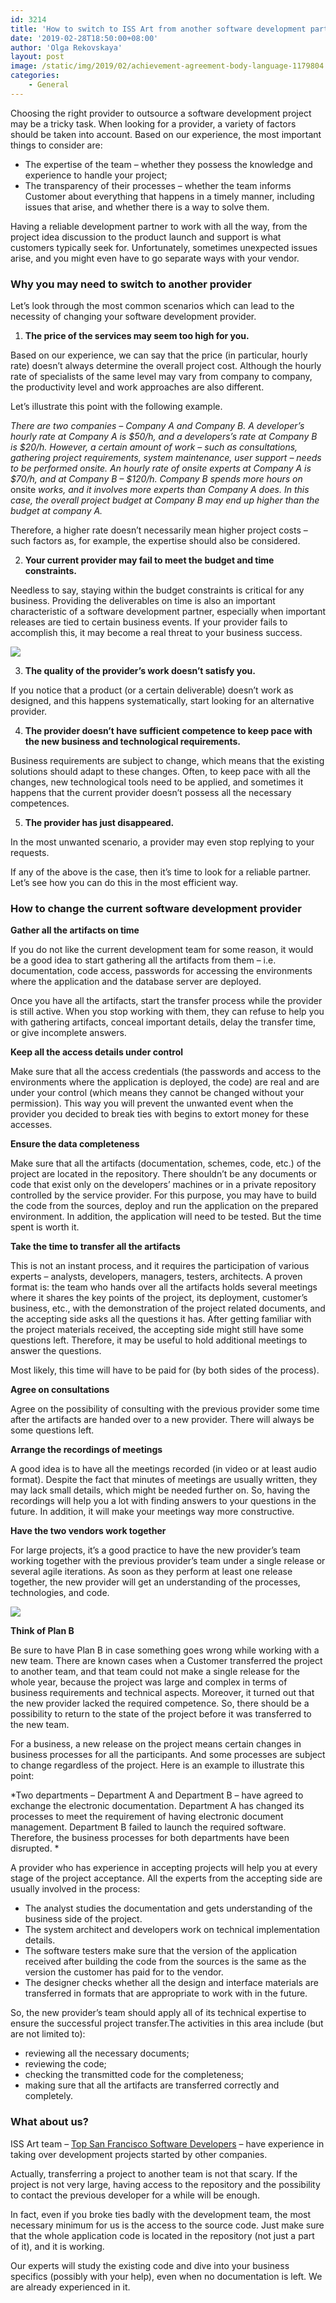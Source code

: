```yaml
---
id: 3214
title: 'How to switch to ISS Art from another software development partner'
date: '2019-02-28T18:50:00+08:00'
author: 'Olga Rekovskaya'
layout: post
image: /static/img/2019/02/achievement-agreement-body-language-1179804.jpg
categories:
    - General
---
```


Choosing the right provider to outsource a software development project may be a tricky task. When looking for a provider, a variety of factors should be taken into account. Based on our experience, the most important things to consider are:

- The expertise of the team – whether they possess the knowledge and experience to handle your project;
- The transparency of their processes – whether the team informs Customer about everything that happens in a timely manner, including issues that arise, and whether there is a way to solve them.

Having a reliable development partner to work with all the way, from the project idea discussion to the product launch and support is what customers typically seek for. Unfortunately, sometimes unexpected issues arise, and you might even have to go separate ways with your vendor.

### Why you may need to switch to another provider

Let’s look through the most common scenarios which can lead to the necessity of changing your software development provider.

1. **The price of the services may seem too high for you.**

Based on our experience, we can say that the price (in particular, hourly rate) doesn’t always determine the overall project cost. Although the hourly rate of specialists of the same level may vary from company to company, the productivity level and work approaches are also different.

Let’s illustrate this point with the following example.

 *There are two companies – Company A and Company B. A developer’s hourly rate at Company A is $50/h, and a developers’s rate at Company B is $20/h. However, a certain amount of work – such as consultations, gathering project requirements, system maintenance, user support – needs to be performed onsite. An hourly rate of onsite experts at Company A is $70/h, and at Company B – $120/h. Company B spends more hours on* onsite *works, and it involves more experts than Company A does. In this case, the overall project budget at Company B may end up higher than the budget at company A.*

Therefore, a higher rate doesn’t necessarily mean higher project costs – such factors as, for example, the expertise should also be considered.

2. **Your current provider may fail to meet the budget and time constraints.**

Needless to say, staying within the budget constraints is critical for any business. Providing the deliverables on time is also an important characteristic of a software development partner, especially when important releases are tied to certain business events. If your provider fails to accomplish this, it may become a real threat to your business success.

![](https://issart.com/blog/wp-content/uploads/2019/02/accounting-blur-budget-128867.jpg)

3. **The quality of the provider’s work doesn’t satisfy you.**

If you notice that a product (or a certain deliverable) doesn’t work as designed, and this happens systematically, start looking for an alternative provider.

4. **The provider doesn’t have sufficient competence to keep pace with the new business and technological requirements.**

Business requirements are subject to change, which means that the existing solutions should adapt to these changes. Often, to keep pace with all the changes, new technological tools need to be applied, and sometimes it happens that the current provider doesn’t possess all the necessary competences.

5. **The provider has just disappeared.**

In the most unwanted scenario, a provider may even stop replying to your requests.

If any of the above is the case, then it’s time to look for a reliable partner. Let’s see how you can do this in the most efficient way.

### How to change the current software development provider

**Gather all the artifacts on time**

If you do not like the current development team for some reason, it would be a good idea to start gathering all the artifacts from them – i.e. documentation, code access, passwords for accessing the environments where the application and the database server are deployed. 

Once you have all the artifacts, start the transfer process while the provider is still active. When you stop working with them, they can refuse to help you with gathering artifacts, conceal important details, delay the transfer time, or give incomplete answers.

**Keep all the access details under control**

Make sure that all the access credentials (the passwords and access to the environments where the application is deployed, the code) are real and are under your control (which means they cannot be changed without your permission). This way you will prevent the unwanted event when the provider you decided to break ties with begins to extort money for these accesses.

**Ensure the data completeness**

Make sure that all the artifacts (documentation, schemes, code, etc.) of the project are located in the repository. There shouldn’t be any documents or code that exist only on the developers’ machines or in a private repository controlled by the service provider. For this purpose, you may have to build the code from the sources, deploy and run the application on the prepared environment. In addition, the application will need to be tested. But the time spent is worth it.

**Take the time to transfer all the artifacts**

This is not an instant process, and it requires the participation of various experts – analysts, developers, managers, testers, architects. A proven format is: the team who hands over all the artifacts holds several meetings where it shares the key points of the project, its deployment, customer’s business, etc., with the demonstration of the project related documents, and the accepting side asks all the questions it has. After getting familiar with the project materials received, the accepting side might still have some questions left. Therefore, it may be useful to hold additional meetings to answer the questions.

Most likely, this time will have to be paid for (by both sides of the process).

**Agree on consultations**

Agree on the possibility of consulting with the previous provider some time after the artifacts are handed over to a new provider. There will always be some questions left.

**Arrange the recordings of meetings**

A good idea is to have all the meetings recorded (in video or at least audio format). Despite the fact that minutes of meetings are usually written, they may lack small details, which might be needed further on. So, having the recordings will help you a lot with finding answers to your questions in the future. In addition, it will make your meetings way more constructive.

**Have the two vendors work together**

For large projects, it’s a good practice to have the new provider’s team working together with the previous provider’s team under a single release or several agile iterations. As soon as they perform at least one release together, the new provider will get an understanding of the processes, technologies, and code.

![](https://issart.com/blog/wp-content/uploads/2019/02/adult-architect-blueprint-416405.jpg)

**Think of Plan B**

Be sure to have Plan B in case something goes wrong while working with a new team. There are known cases when a Customer transferred the project to another team, and that team could not make a single release for the whole year, because the project was large and complex in terms of business requirements and technical aspects. Moreover, it turned out that the new provider lacked the required competence. So, there should be a possibility to return to the state of the project before it was transferred to the new team.

For a business, a new release on the project means certain changes in business processes for all the participants. And some processes are subject to change regardless of the project. Here is an example to illustrate this point:

*Two departments – Department A and Department B – have agreed to exchange the electronic documentation. Department A has changed its processes to meet the requirement of having electronic document management. Department B failed to launch the required software. Therefore, the business processes for both departments have been disrupted. *

A provider who has experience in accepting projects will help you at every stage of the project acceptance. All the experts from the accepting side are usually involved in the process:

- The analyst studies the documentation and gets understanding of the business side of the project.
- The system architect and developers work on technical implementation details.
- The software testers make sure that the version of the application received after building the code from the sources is the same as the version the customer has paid for to the vendor.
- The designer checks whether all the design and interface materials are transferred in formats that are appropriate to work with in the future.

So, the new provider’s team should apply all of its technical expertise to ensure the successful project transfer.The activities in this area include (but are not limited to):

- reviewing all the necessary documents;
- reviewing the code; 
- checking the transmitted code for the completeness;
- making sure that all the artifacts are transferred correctly and completely.


### What about us?

ISS Art team – [Top San Francisco Software Developers](https://www.softwaredevelopmentcompany.co/software-development-companies-san-francisco/) – have experience in taking over development projects started by other companies.

Actually, transferring a project to another team is not that scary. If the project is not very large, having access to the repository and the possibility to contact the previous developer for a while will be enough.

In fact, even if you broke ties badly with the development team, the most necessary minimum for us is the access to the source code. Just make sure that the whole application code is located in the repository (not just a part of it), and it is working.

Our experts will study the existing code and dive into your business specifics (possibly with your help), even when no documentation is left. We are already experienced in it.